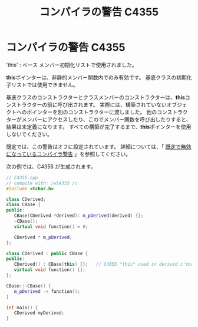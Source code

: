 ﻿---
title: コンパイラの警告 C4355
ms.date: 11/04/2016
f1_keywords:
- C4355
helpviewer_keywords:
- C4355
ms.assetid: b819ecab-8a07-42d7-8fa4-1180d51626c0
ms.openlocfilehash: f1f5e5be2606a03ec5e9ecd0c571f94c25f82494
ms.sourcegitcommit: 0cfc43f90a6cc8b97b24c42efcf5fb9c18762a42
ms.translationtype: MT
ms.contentlocale: ja-JP
ms.lasthandoff: 11/05/2019
ms.locfileid: "73623745"
---
# <a name="compiler-warning-c4355"></a>コンパイラの警告 C4355

'this' : ベース メンバー初期化リストで使用されました。

**this**ポインターは、非静的メンバー関数内でのみ有効です。 基底クラスの初期化子リストでは使用できません。

基底クラスのコンストラクターとクラスメンバーのコンストラクターは、**this**コンストラクターの前に呼び出されます。 実際には、構築されていないオブジェクトへのポインターを別のコンストラクターに渡しました。 他のコンストラクターがメンバーにアクセスしたり、このでメンバー関数を呼び出したりすると、結果は未定義になります。 すべての構築が完了するまで、**this**ポインターを使用しないでください。

既定では、この警告はオフに設定されています。 詳細については、「 [既定で無効になっているコンパイラ警告](../../preprocessor/compiler-warnings-that-are-off-by-default.md) 」を参照してください。

次の例では、C4355 が生成されます。

```cpp
// C4355.cpp
// compile with: /w14355 /c
#include <tchar.h>

class CDerived;
class CBase {
public:
   CBase(CDerived *derived): m_pDerived(derived) {};
   ~CBase();
   virtual void function() = 0;

   CDerived * m_pDerived;
};

class CDerived : public CBase {
public:
   CDerived() : CBase(this) {};   // C4355 "this" used in derived c'tor
   virtual void function() {};
};

CBase::~CBase() {
   m_pDerived -> function();
}

int main() {
   CDerived myDerived;
}
```